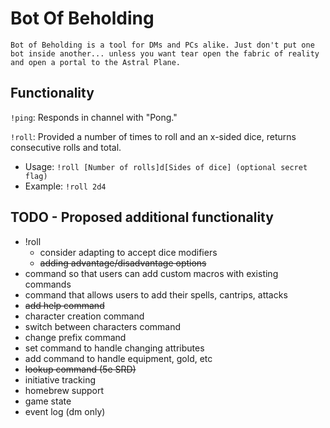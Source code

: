 # Bot Of Beholding

`Bot of Beholding is a tool for DMs and PCs alike. Just don't put one bot inside another... unless you want tear open the fabric of reality and open a portal to the Astral Plane.`

## Functionality
`!ping`: Responds in channel with "Pong."

`!roll`: Provided a number of times to roll and an x-sided dice, returns consecutive rolls and total.
* Usage: `!roll [Number of rolls]d[Sides of dice] (optional secret flag)`
* Example: `!roll 2d4`

## TODO - Proposed additional functionality
* !roll
  * consider adapting to accept dice modifiers
  * ~~adding advantage/disadvantage options~~
* command so that users can add custom macros with existing commands
* command that allows users to add their spells, cantrips, attacks
* ~~add help command~~
* character creation command
* switch between characters command
* change prefix command
* set command to handle changing attributes
* add command to handle equipment, gold, etc
* ~~lookup command (5e SRD)~~
* initiative tracking
* homebrew support
* game state
* event log (dm only)